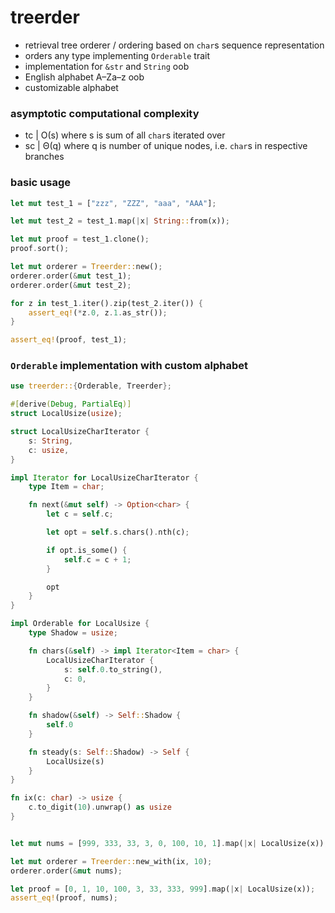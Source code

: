 # treerder
- retrieval tree orderer / ordering based on `char`s sequence representation
- orders any type implementing `Orderable` trait
- implementation for `&str` and `String` oob
- English alphabet A–Za–z oob
- customizable alphabet

### asymptotic computational complexity

- tc | Ο(s) where s is sum of all `char`s iterated over
- sc | Θ(q) where q is number of unique nodes, i.e. `char`s in respective branches

### basic usage

```rust
let mut test_1 = ["zzz", "ZZZ", "aaa", "AAA"];

let mut test_2 = test_1.map(|x| String::from(x));

let mut proof = test_1.clone();
proof.sort();

let mut orderer = Treerder::new();
orderer.order(&mut test_1);
orderer.order(&mut test_2);

for z in test_1.iter().zip(test_2.iter()) {
    assert_eq!(*z.0, z.1.as_str());
}

assert_eq!(proof, test_1);
```

### `Orderable` implementation with custom alphabet

```rust
use treerder::{Orderable, Treerder};

#[derive(Debug, PartialEq)]
struct LocalUsize(usize);

struct LocalUsizeCharIterator {
    s: String,
    c: usize,
}

impl Iterator for LocalUsizeCharIterator {
    type Item = char;

    fn next(&mut self) -> Option<char> {
        let c = self.c;

        let opt = self.s.chars().nth(c);

        if opt.is_some() {
            self.c = c + 1;
        }

        opt
    }
}

impl Orderable for LocalUsize {
    type Shadow = usize;

    fn chars(&self) -> impl Iterator<Item = char> {
        LocalUsizeCharIterator {
            s: self.0.to_string(),
            c: 0,
        }
    }

    fn shadow(&self) -> Self::Shadow {
        self.0
    }

    fn steady(s: Self::Shadow) -> Self {
        LocalUsize(s)
    }
}

fn ix(c: char) -> usize {
    c.to_digit(10).unwrap() as usize
}


let mut nums = [999, 333, 33, 3, 0, 100, 10, 1].map(|x| LocalUsize(x));

let mut orderer = Treerder::new_with(ix, 10);
orderer.order(&mut nums);

let proof = [0, 1, 10, 100, 3, 33, 333, 999].map(|x| LocalUsize(x));
assert_eq!(proof, nums);
```
